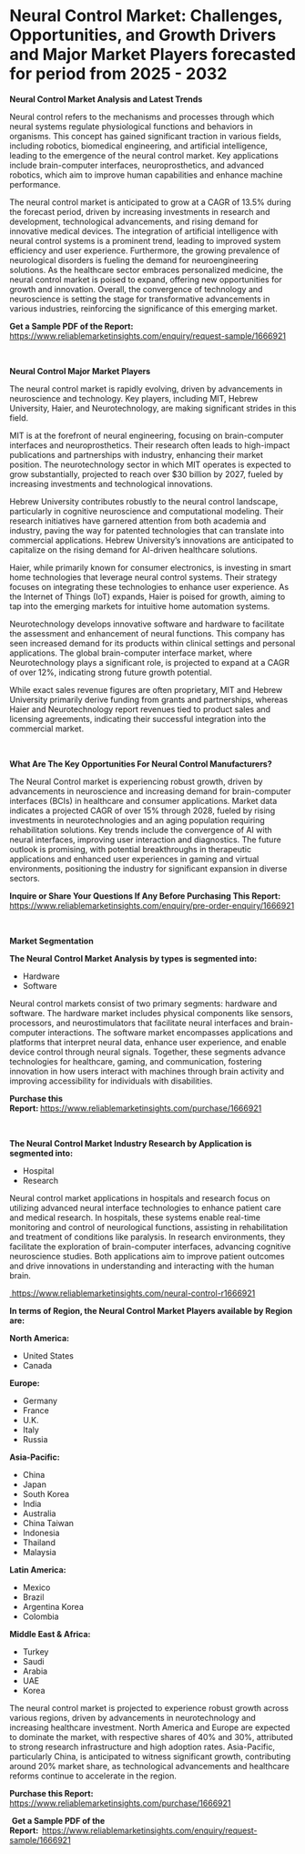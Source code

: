 <p><h1>Neural Control Market: Challenges, Opportunities, and Growth Drivers and Major Market Players forecasted for period from 2025 - 2032</h1></p><p><strong>Neural Control Market Analysis and Latest Trends</strong></p>
<p><p>Neural control refers to the mechanisms and processes through which neural systems regulate physiological functions and behaviors in organisms. This concept has gained significant traction in various fields, including robotics, biomedical engineering, and artificial intelligence, leading to the emergence of the neural control market. Key applications include brain-computer interfaces, neuroprosthetics, and advanced robotics, which aim to improve human capabilities and enhance machine performance.</p><p>The neural control market is anticipated to grow at a CAGR of 13.5% during the forecast period, driven by increasing investments in research and development, technological advancements, and rising demand for innovative medical devices. The integration of artificial intelligence with neural control systems is a prominent trend, leading to improved system efficiency and user experience. Furthermore, the growing prevalence of neurological disorders is fueling the demand for neuroengineering solutions. As the healthcare sector embraces personalized medicine, the neural control market is poised to expand, offering new opportunities for growth and innovation. Overall, the convergence of technology and neuroscience is setting the stage for transformative advancements in various industries, reinforcing the significance of this emerging market.</p></p>
<p><strong>Get a Sample PDF of the Report:&nbsp;</strong> <a href="https://www.reliablemarketinsights.com/enquiry/request-sample/1666921?utm_campaign=2275&utm_medium=2&utm_source=Github&utm_content=ia&utm_term=16042025&utm_id=neural-control">https://www.reliablemarketinsights.com/enquiry/request-sample/1666921</a></p>
<p>&nbsp;</p>
<p><strong>Neural Control Major Market Players</strong></p>
<p><p>The neural control market is rapidly evolving, driven by advancements in neuroscience and technology. Key players, including MIT, Hebrew University, Haier, and Neurotechnology, are making significant strides in this field.</p><p>MIT is at the forefront of neural engineering, focusing on brain-computer interfaces and neuroprosthetics. Their research often leads to high-impact publications and partnerships with industry, enhancing their market position. The neurotechnology sector in which MIT operates is expected to grow substantially, projected to reach over $30 billion by 2027, fueled by increasing investments and technological innovations.</p><p>Hebrew University contributes robustly to the neural control landscape, particularly in cognitive neuroscience and computational modeling. Their research initiatives have garnered attention from both academia and industry, paving the way for patented technologies that can translate into commercial applications. Hebrew University’s innovations are anticipated to capitalize on the rising demand for AI-driven healthcare solutions.</p><p>Haier, while primarily known for consumer electronics, is investing in smart home technologies that leverage neural control systems. Their strategy focuses on integrating these technologies to enhance user experience. As the Internet of Things (IoT) expands, Haier is poised for growth, aiming to tap into the emerging markets for intuitive home automation systems.</p><p>Neurotechnology develops innovative software and hardware to facilitate the assessment and enhancement of neural functions. This company has seen increased demand for its products within clinical settings and personal applications. The global brain-computer interface market, where Neurotechnology plays a significant role, is projected to expand at a CAGR of over 12%, indicating strong future growth potential.</p><p>While exact sales revenue figures are often proprietary, MIT and Hebrew University primarily derive funding from grants and partnerships, whereas Haier and Neurotechnology report revenues tied to product sales and licensing agreements, indicating their successful integration into the commercial market.</p></p>
<p>&nbsp;</p>
<p><strong>What Are The Key Opportunities For Neural Control Manufacturers?</strong></p>
<p><p>The Neural Control market is experiencing robust growth, driven by advancements in neuroscience and increasing demand for brain-computer interfaces (BCIs) in healthcare and consumer applications. Market data indicates a projected CAGR of over 15% through 2028, fueled by rising investments in neurotechnologies and an aging population requiring rehabilitation solutions. Key trends include the convergence of AI with neural interfaces, improving user interaction and diagnostics. The future outlook is promising, with potential breakthroughs in therapeutic applications and enhanced user experiences in gaming and virtual environments, positioning the industry for significant expansion in diverse sectors.</p></p>
<p><strong>Inquire or Share Your Questions If Any Before Purchasing This Report:</strong> <a href="https://www.reliablemarketinsights.com/enquiry/pre-order-enquiry/1666921?utm_campaign=2275&utm_medium=2&utm_source=Github&utm_content=ia&utm_term=16042025&utm_id=neural-control">https://www.reliablemarketinsights.com/enquiry/pre-order-enquiry/1666921</a></p>
<p>&nbsp;</p>
<p><strong>Market Segmentation</strong></p>
<p><strong>The Neural Control Market Analysis by types is segmented into:</strong></p>
<p><ul><li>Hardware</li><li>Software</li></ul></p>
<p><p>Neural control markets consist of two primary segments: hardware and software. The hardware market includes physical components like sensors, processors, and neurostimulators that facilitate neural interfaces and brain-computer interactions. The software market encompasses applications and platforms that interpret neural data, enhance user experience, and enable device control through neural signals. Together, these segments advance technologies for healthcare, gaming, and communication, fostering innovation in how users interact with machines through brain activity and improving accessibility for individuals with disabilities.</p></p>
<p><strong>Purchase this Report:&nbsp;</strong><a href="https://www.reliablemarketinsights.com/purchase/1666921?utm_campaign=2275&utm_medium=2&utm_source=Github&utm_content=ia&utm_term=16042025&utm_id=neural-control">https://www.reliablemarketinsights.com/purchase/1666921</a></p>
<p>&nbsp;</p>
<p><strong>The Neural Control Market Industry Research by Application is segmented into:</strong></p>
<p><ul><li>Hospital</li><li>Research</li></ul></p>
<p><p>Neural control market applications in hospitals and research focus on utilizing advanced neural interface technologies to enhance patient care and medical research. In hospitals, these systems enable real-time monitoring and control of neurological functions, assisting in rehabilitation and treatment of conditions like paralysis. In research environments, they facilitate the exploration of brain-computer interfaces, advancing cognitive neuroscience studies. Both applications aim to improve patient outcomes and drive innovations in understanding and interacting with the human brain.</p></p>
<p><a href="https://www.reliablemarketinsights.com/neural-control-r1666921?utm_campaign=2275&utm_medium=2&utm_source=Github&utm_content=ia&utm_term=16042025&utm_id=neural-control">&nbsp;https://www.reliablemarketinsights.com/neural-control-r1666921</a></p>
<p><strong>In terms of Region, the Neural Control Market Players available by Region are:</strong></p>
<p>
    <p> <strong> North America: </strong>
        <ul>
            <li>United States</li>
            <li>Canada</li>
        </ul>
        </p> 
    <p> <strong> Europe: </strong>
        <ul>
            <li>Germany</li>
            <li>France</li>
            <li>U.K.</li>
            <li>Italy</li>
            <li>Russia</li>
        </ul>
        </p> 
    <p> <strong> Asia-Pacific: </strong>
        <ul>
            <li>China</li>
            <li>Japan</li>
            <li>South Korea</li>
            <li>India</li>
            <li>Australia</li>
            <li>China Taiwan</li>
            <li>Indonesia</li>
            <li>Thailand</li>
            <li>Malaysia</li>
        </ul>
        </p> 
    <p> <strong> Latin America: </strong>
        <ul>
            <li>Mexico</li>
            <li>Brazil</li>
            <li>Argentina Korea</li>
            <li>Colombia</li>
        </ul>
        </p> 
    <p> <strong> Middle East & Africa: </strong>
        <ul>
            <li>Turkey</li>
            <li>Saudi</li>
            <li>Arabia</li>
            <li>UAE</li>
            <li>Korea</li>
        </ul>
    </p>
    </p>
<p><p>The neural control market is projected to experience robust growth across various regions, driven by advancements in neurotechnology and increasing healthcare investment. North America and Europe are expected to dominate the market, with respective shares of 40% and 30%, attributed to strong research infrastructure and high adoption rates. Asia-Pacific, particularly China, is anticipated to witness significant growth, contributing around 20% market share, as technological advancements and healthcare reforms continue to accelerate in the region.</p></p>
<p><strong>Purchase this Report: </strong><a href="https://www.reliablemarketinsights.com/purchase/1666921?utm_campaign=2275&utm_medium=2&utm_source=Github&utm_content=ia&utm_term=16042025&utm_id=neural-control">https://www.reliablemarketinsights.com/purchase/1666921</a></p>
<p>&nbsp;<strong>Get a Sample PDF of the Report:&nbsp;&nbsp;</strong><a href="https://www.reliablemarketinsights.com/enquiry/request-sample/1666921?utm_campaign=2275&utm_medium=2&utm_source=Github&utm_content=ia&utm_term=16042025&utm_id=neural-control">https://www.reliablemarketinsights.com/enquiry/request-sample/1666921</a></p>
<p><strong></strong></p>
<p><p></p><p></p><p></p></p>